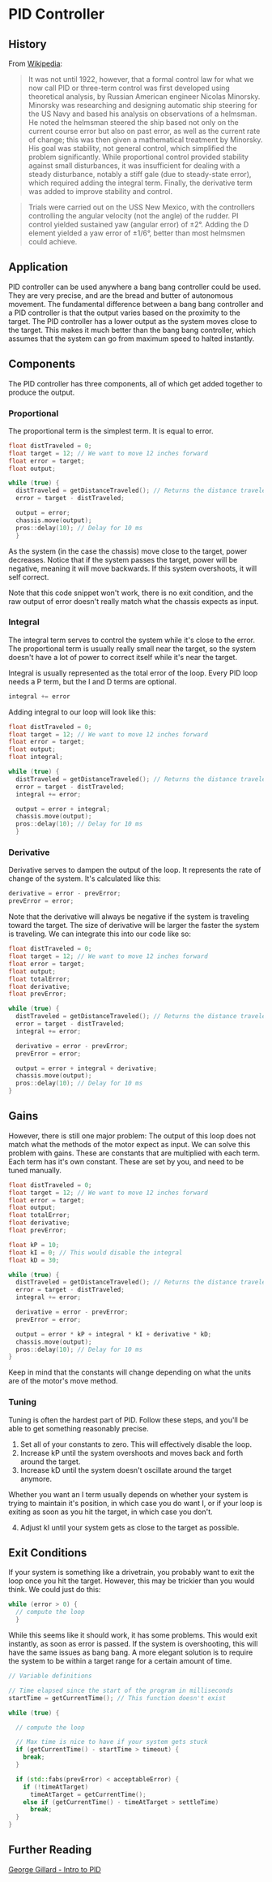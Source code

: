 # PID Controller

## History

From [Wikipedia](https://en.wikipedia.org/wiki/PID_controller#Origins):

> It was not until 1922, however, that a formal control law for what we now call PID or three-term control was first developed using theoretical analysis, by Russian American engineer Nicolas Minorsky. Minorsky was researching and designing automatic ship steering for the US Navy and based his analysis on observations of a helmsman. He noted the helmsman steered the ship based not only on the current course error but also on past error, as well as the current rate of change; this was then given a mathematical treatment by Minorsky. His goal was stability, not general control, which simplified the problem significantly. While proportional control provided stability against small disturbances, it was insufficient for dealing with a steady disturbance, notably a stiff gale (due to steady-state error), which required adding the integral term. Finally, the derivative term was added to improve stability and control.

> Trials were carried out on the USS New Mexico, with the controllers controlling the angular velocity (not the angle) of the rudder. PI control yielded sustained yaw (angular error) of ±2°. Adding the D element yielded a yaw error of ±1/6°, better than most helmsmen could achieve.

## Application

PID controller can be used anywhere a bang bang controller could be used. They are very precise, and are the bread and butter of autonomous movement. The fundamental difference between a bang bang controller and a PID controller is that the output varies based on the proximity to the target. The PID controller has a lower output as the system moves close to the target. This makes it much better than the bang bang controller, which assumes that the system can go from maximum speed to halted instantly.

## Components

The PID controller has three components, all of which get added together to produce the output.

### Proportional

The proportional term is the simplest term. It is equal to error.

```cpp
float distTraveled = 0;
float target = 12; // We want to move 12 inches forward
float error = target;
float output;

while (true) {
  distTraveled = getDistanceTraveled(); // Returns the distance traveled in inches
  error = target - distTraveled;

  output = error;
  chassis.move(output);
  pros::delay(10); // Delay for 10 ms
  }
```

As the system (in the case the chassis) move close to the target, power decreases. Notice that if the system passes the target, power will be negative, meaning it will move backwards. If this system overshoots, it will self correct.

Note that this code snippet won't work, there is no exit condition, and the raw output of error doesn't really match what the chassis expects as input.

### Integral

The integral term serves to control the system while it's close to the error. The proportional term is usually really small near the target, so the system doesn't have a lot of power to correct itself while it's near the target.

Integral is usually represented as the total error of the loop. Every PID loop needs a P term, but the I and D terms are optional.

```cpp
integral += error
```

Adding integral to our loop will look like this:

```cpp
float distTraveled = 0;
float target = 12; // We want to move 12 inches forward
float error = target;
float output;
float integral;

while (true) {
  distTraveled = getDistanceTraveled(); // Returns the distance traveled in inches
  error = target - distTraveled;
  integral += error;

  output = error + integral;
  chassis.move(output);
  pros::delay(10); // Delay for 10 ms
  }
```

### Derivative

Derivative serves to dampen the output of the loop. It represents the rate of change of the system. It's calculated like this:

```cpp
derivative = error - prevError;
prevError = error;
```

Note that the derivative will always be negative if the system is traveling toward the target. The size of derivative will be larger the faster the system is traveling. We can integrate this into our code like so:

```cpp
float distTraveled = 0;
float target = 12; // We want to move 12 inches forward
float error = target;
float output;
float totalError;
float derivative;
float prevError;

while (true) {
  distTraveled = getDistanceTraveled(); // Returns the distance traveled in inches
  error = target - distTraveled;
  integral += error;

  derivative = error - prevError;
  prevError = error;

  output = error + integral + derivative;
  chassis.move(output);
  pros::delay(10); // Delay for 10 ms
}
```

## Gains

However, there is still one major problem: The output of this loop does not match what the methods of the motor expect as input. We can solve this problem with gains. These are constants that are multiplied with each term. Each term has it's own constant. These are set by you, and need to be tuned manually.

```cpp
float distTraveled = 0;
float target = 12; // We want to move 12 inches forward
float error = target;
float output;
float totalError;
float derivative;
float prevError;

float kP = 10;
float kI = 0; // This would disable the integral
float kD = 30;

while (true) {
  distTraveled = getDistanceTraveled(); // Returns the distance traveled in inches
  error = target - distTraveled;
  integral += error;

  derivative = error - prevError;
  prevError = error;

  output = error * kP + integral * kI + derivative * kD;
  chassis.move(output);
  pros::delay(10); // Delay for 10 ms
}

```

Keep in mind that the constants will change depending on what the units are of the motor's move method.

### Tuning

Tuning is often the hardest part of PID. Follow these steps, and you'll be able to get something reasonably precise.

1. Set all of your constants to zero. This will effectively disable the loop.
2. Increase kP until the system overshoots and moves back and forth around the target.
3. Increase kD until the system doesn't oscillate around the target anymore.

Whether you want an I term usually depends on whether your system is trying to maintain it's position, in which case you do want I, or if your loop is exiting as soon as you hit the target, in which case you don't.

4. Adjust kI until your system gets as close to the target as possible.

## Exit Conditions

If your system is something like a drivetrain, you probably want to exit the loop once you hit the target. However, this may be trickier than you would think. We could just do this:

```cpp
while (error > 0) {
  // compute the loop
  }

```

While this seems like it should work, it has some problems. This would exit instantly, as soon as error is passed. If the system is overshooting, this will have the same issues as bang bang. A more elegant solution is to require the system to be within a target range for a certain amount of time.

```cpp
// Variable definitions

// Time elapsed since the start of the program in milliseconds
startTime = getCurrentTime(); // This function doesn't exist

while (true) {

  // compute the loop

  // Max time is nice to have if your system gets stuck
  if (getCurrentTime() - startTime > timeout) {
    break;
  }

  if (std::fabs(prevError) < acceptableError) {
    if (!timeAtTarget)
      timeAtTarget = getCurrentTime();
    else if (getCurrentTime() - timeAtTarget > settleTime)
      break;
  }
}


```

## Further Reading

[George Gillard - Intro to PID](https://georgegillard.com/resources/documents)
